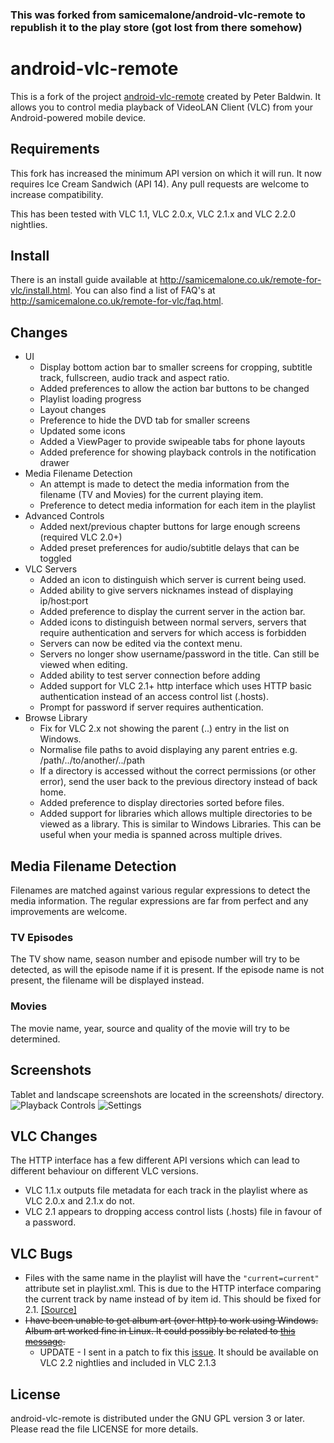 ### This was forked from samicemalone/android-vlc-remote to republish it to the play store (got lost from there somehow)


# android-vlc-remote

This is a fork of the project [android-vlc-remote](https://code.google.com/p/android-vlc-remote/) created by Peter Baldwin. It allows you to control media playback of VideoLAN Client (VLC) from your Android-powered mobile device.

## Requirements
This fork has increased the minimum API version on which it will run. It now requires Ice Cream Sandwich (API 14). Any pull requests are welcome to increase compatibility.

This has been tested with VLC 1.1, VLC 2.0.x, VLC 2.1.x and VLC 2.2.0 nightlies.

## Install
There is an install guide available at http://samicemalone.co.uk/remote-for-vlc/install.html.
You can also find a list of FAQ's at http://samicemalone.co.uk/remote-for-vlc/faq.html.

## Changes

* UI
    * Display bottom action bar to smaller screens for cropping, subtitle track, fullscreen, audio track and aspect ratio.
    * Added preferences to allow the action bar buttons to be changed
    * Playlist loading progress
    * Layout changes
    * Preference to hide the DVD tab for smaller screens
    * Updated some icons
    * Added a ViewPager to provide swipeable tabs for phone layouts
    * Added preference for showing playback controls in the notification drawer
* Media Filename Detection
    * An attempt is made to detect the media information from the filename (TV and Movies) for the current playing item.
    * Preference to detect media information for each item in the playlist
* Advanced Controls
    * Added next/previous chapter buttons for large enough screens (required VLC 2.0+)
    * Added preset preferences for audio/subtitle delays that can be toggled
* VLC Servers
    * Added an icon to distinguish which server is current being used.
    * Added ability to give servers nicknames instead of displaying ip/host:port
    * Added preference to display the current server in the action bar.
    * Added icons to distinguish between normal servers, servers that require authentication and servers for which access is forbidden
    * Servers can now be edited via the context menu.
    * Servers no longer show username/password in the title. Can still be viewed when editing.
    * Added ability to test server connection before adding
    * Added support for VLC 2.1+ http interface which uses HTTP basic authentication instead of an access control list (.hosts).
    * Prompt for password if server requires authentication.
* Browse Library
    * Fix for VLC 2.x not showing the parent (..) entry in the list on Windows.
    * Normalise file paths to avoid displaying any parent entries e.g. /path/../to/another/../path
    * If a directory is accessed without the correct permissions (or other error), send the user back to the previous directory instead of back home.
    * Added preference to display directories sorted before files.
    * Added support for libraries which allows multiple directories to be viewed as a library. This is similar to Windows Libraries. This can be useful when your media is spanned across multiple drives.

## Media Filename Detection
Filenames are matched against various regular expressions to detect the media information. The regular expressions are far from perfect and any improvements are welcome.
### TV Episodes
The TV show name, season number and episode number will try to be detected, as will the episode name if it is present. If the episode name is not present, the filename will be displayed instead.
### Movies
The movie name, year, source and quality of the movie will try to be determined.

## Screenshots
Tablet and landscape screenshots are located in the screenshots/ directory.
![Playback Controls](https://raw.github.com/samicemalone/android-vlc-remote/master/screenshots/HTC.Desire.ICS.png)
![Settings](https://raw.github.com/samicemalone/android-vlc-remote/master/screenshots/Settings.Galaxy.Nexus.JB.png)

## VLC Changes
The HTTP interface has a few different API versions which can lead to different behaviour on different VLC versions.

* VLC 1.1.x outputs file metadata for each track in the playlist where as VLC 2.0.x and 2.1.x do not.
* VLC 2.1 appears to dropping access control lists (.hosts) file in favour of a password.

## VLC Bugs
* Files with the same name in the playlist will have the `"current=current"` attribute set in playlist.xml. This is due to the HTTP interface comparing the current track by name instead of by item id. This should be fixed for 2.1. [[Source]](http://mailman.videolan.org/pipermail/vlc-commits/2013-April/019895.html)
* ~~I have been unable to get album art (over http) to work using Windows. Album art worked fine in Linux. It could possibly be related to [this message](http://lists.w3.org/Archives/Public/www-archive/2011Oct/0022.html).~~
  * UPDATE - I sent in a patch to fix this [issue](https://trac.videolan.org/vlc/ticket/7607). It should be available on VLC 2.2 nightlies and included in VLC 2.1.3

## License
android-vlc-remote is distributed under the GNU GPL version 3 or later.
Please read the file LICENSE for more details.
